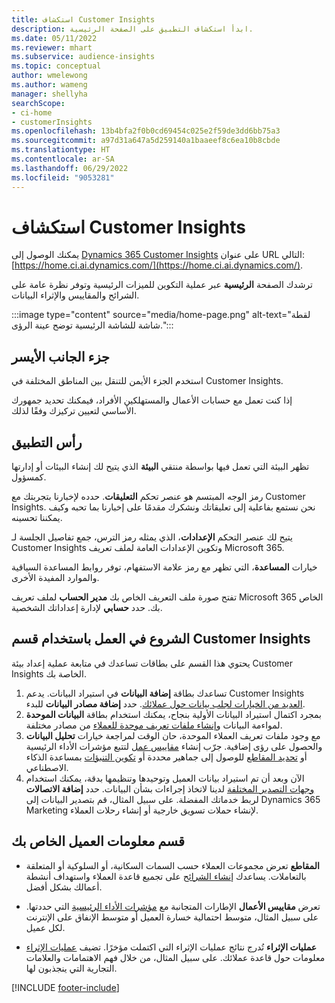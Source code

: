 ```yaml
---
title: استكشاف Customer Insights
description: ابدأ استكشاف التطبيق على الصفحة الرئيسية.
ms.date: 05/11/2022
ms.reviewer: mhart
ms.subservice: audience-insights
ms.topic: conceptual
author: wmelewong
ms.author: wameng
manager: shellyha
searchScope:
- ci-home
- customerInsights
ms.openlocfilehash: 13b4bfa2f0b0cd69454c025e2f59de3dd6bb75a3
ms.sourcegitcommit: a97d31a647a5d259140a1baaeef8c6ea10b8cbde
ms.translationtype: HT
ms.contentlocale: ar-SA
ms.lasthandoff: 06/29/2022
ms.locfileid: "9053281"
---
```

# <a name="explore-customer-insights"></a>استكشاف Customer Insights

يمكنك الوصول إلى [Dynamics 365 Customer Insights](https://home.ci.ai.dynamics.com/) على عنوان URL التالي: [https://home.ci.ai.dynamics.com/](https://home.ci.ai.dynamics.com/).

ترشدك الصفحة **الرئيسية** عبر عملية التكوين للميزات الرئيسية وتوفر نظرة عامة على الشرائح والمقاييس والإثراء البيانات.

:::image type="content" source="media/home-page.png" alt-text="لقطة شاشة للشاشة الرئيسية توضح عينة الرؤى.":::

## <a name="left-side-pane"></a>جزء الجانب الأيسر

استخدم الجزء الأيمن للتنقل بين المناطق المختلفة في Customer Insights.

إذا كنت تعمل مع حسابات الأعمال والمستهلكين الأفراد، فيمكنك تحديد جمهورك الأساسي لتعيين تركيزك وفقًا لذلك.

## <a name="application-header"></a>رأس التطبيق

تظهر البيئة التي تعمل فيها بواسطة منتقي **البيئة** الذي يتيح لك إنشاء البيئات أو إدارتها كمسؤول.

رمز الوجه المبتسم هو عنصر تحكم **التعليقات**. حدده لإخبارنا بتجربتك مع Customer Insights. نحن نستمع بفاعلية إلى تعليقاتك ونشكرك مقدمًا على إخبارنا بما تحبه وكيف يمكننا تحسينه.

يتيح لك عنصر التحكم **الإعدادات**، الذي يمثله رمز الترس، جمع تفاصيل الجلسة لـ Customer Insights وتكوين الإعدادات العامة لملف تعريف Microsoft 365.

خيارات **المساعدة**، التي تظهر مع رمز علامة الاستفهام، توفر روابط المساعدة السياقية والموارد المفيدة الأخرى.

تفتح صورة ملف التعريف الخاص بك **مدير الحساب** لملف تعريف Microsoft 365 الخاص بك. حدد **حسابي** لإدارة إعداداتك الشخصية.

## <a name="getting-started-with-customer-insights-section"></a>الشروع في العمل باستخدام قسم Customer Insights

يحتوي هذا القسم على بطاقات تساعدك في متابعة عملية إعداد بيئة Customer Insights الخاصة بك.

1. تساعدك بطاقة **إضافة البيانات** في استيراد البيانات. يدعم Customer Insights [العديد من الخيارات لجلب بيانات حول عملائك](data-sources.md). حدد **إضافة مصادر البيانات** للبدء.
1. بمجرد اكتمال استيراد البيانات الأولية بنجاح، يمكنك استخدام بطاقة **البيانات الموحدة** لمواءمة البيانات و[إنشاء ملفات تعريف موحدة للعملاء](data-unification.md) من مصادر مختلفة. 
1. مع وجود ملفات تعريف العملاء الموحدة، حان الوقت لمراجعة خيارات **تحليل البيانات** والحصول على رؤى إضافية. جرّب إنشاء [مقاييس عمل](measures.md) لتتبع مؤشرات الأداء الرئيسية أو [تحديد المقاطع](segments.md) للوصول إلى جماهير محددة أو [تكوين التنبؤات](predictions-overview.md) بمساعدة الذكاء الاصطناعي.
1. الآن وبعد أن تم استيراد بيانات العميل وتوحيدها وتنظيمها بدقة، يمكنك استخدام [وجهات التصدير المختلفة](export-destinations.md) لدينا لاتخاذ إجراءات بشأن البيانات. حدد **إضافة الاتصالات** لربط خدماتك المفضلة. على سبيل المثال، قم بتصدير البيانات إلى Dynamics 365 Marketing لإنشاء حملات تسويق خارجية أو إنشاء رحلات العملاء. 

## <a name="your-customer-insights-section"></a>قسم معلومات العميل الخاص بك

- **المقاطع** تعرض مجموعات العملاء حسب السمات السكانية، أو السلوكية أو المتعلقة بالتعاملات. يساعدك [إنشاء الشرائح](segments.md) على تجميع قاعدة العملاء واستهداف أنشطة أعمالك بشكل أفضل.

- تعرض **مقاييس الأعمال** الإطارات المتجانبة مع [مؤشرات الأداء الرئيسية](measures.md) التي حددتها. على سبيل المثال، متوسط احتمالية خسارة العميل أو متوسط الإنفاق على الإنترنت لكل عميل.

- **عمليات الإثراء** تُدرج نتائج عمليات الإثراء التي اكتملت مؤخرًا. تضيف [عمليات الإثراء](enrichment-hub.md) معلومات حول قاعدة عملائك. على سبيل المثال، من خلال فهم الاهتمامات والعلامات التجارية التي ينجذبون لها.


[!INCLUDE [footer-include](includes/footer-banner.md)]
